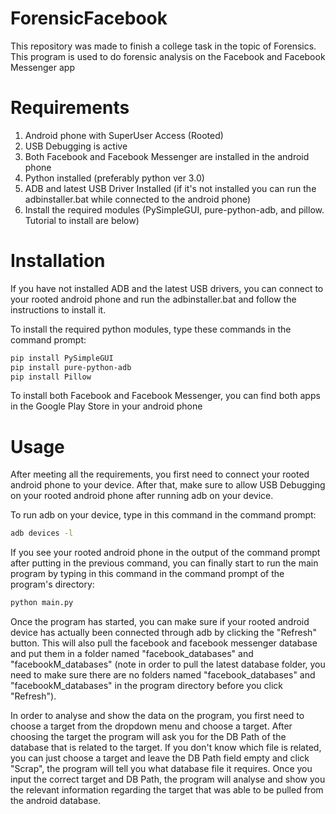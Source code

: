 # ForensicFacebook
This repository was made to finish a college task in the topic of Forensics. This program is used to do forensic analysis on the Facebook and Facebook Messenger app

# Requirements
1. Android phone with SuperUser Access (Rooted)
2. USB Debugging is active
3. Both Facebook and Facebook Messenger are installed in the android phone
4. Python installed (preferably python ver 3.0)
5. ADB and latest USB Driver Installed (if it's not installed you can run the adbinstaller.bat while connected to the android phone)
6. Install the required modules (PySimpleGUI, pure-python-adb, and pillow. Tutorial to install are below)

# Installation
If you have not installed ADB and the latest USB drivers, you can connect to your rooted android phone and run the adbinstaller.bat and follow the instructions to install it.

To install the required python modules, type these commands in the command prompt:
```bash
pip install PySimpleGUI
pip install pure-python-adb
pip install Pillow
```

To install both Facebook and Facebook Messenger, you can find both apps in the Google Play Store in your android phone

# Usage
After meeting all the requirements, you first need to connect your rooted android phone to your device. After that, make sure to allow USB Debugging on your rooted android phone after running adb on your device.

To run adb on your device, type in this command in the command prompt:
```bash
adb devices -l
```

If you see your rooted android phone in the output of the command prompt after putting in the previous command, you can finally start to run the main program by typing in this command in the command prompt of the program's directory:
```bash
python main.py
```

Once the program has started, you can make sure if your rooted android device has actually been connected through adb by clicking the "Refresh" button. This will also pull the facebook and facebook messenger database and put them in a folder named "facebook_databases" and "facebookM_databases" (note in order to pull the latest database folder, you need to make sure there are no folders named "facebook_databases" and "facebookM_databases" in the program directory before you click "Refresh").

In order to analyse and show the data on the program, you first need to choose a target from the dropdown menu and choose a target. After choosing the target the program will ask you for the DB Path of the database that is related to the target. If you don't know which file is related, you can just choose a target and leave the DB Path field empty and click "Scrap", the program will tell you what database file it requires. Once you input the correct target and DB Path, the program will analyse and show you the relevant information regarding the target that was able to be pulled from the android database.
